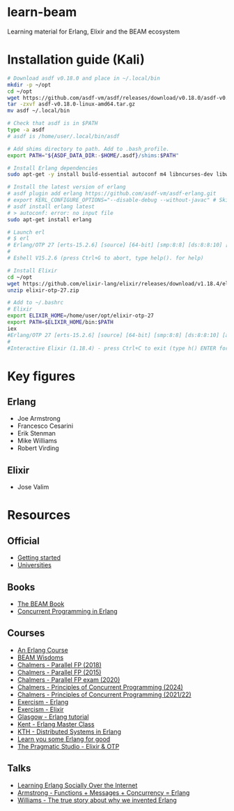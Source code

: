 # learn-beam
Learning material for Erlang, Elixir and the BEAM ecosystem


# Installation guide (Kali)
```bash
# Download asdf v0.18.0 and place in ~/.local/bin
mkdir -p ~/opt
cd ~/opt
wget https://github.com/asdf-vm/asdf/releases/download/v0.18.0/asdf-v0.18.0-linux-amd64.tar.gz
tar -zxvf asdf-v0.18.0-linux-amd64.tar.gz
mv asdf ~/.local/bin

# Check that asdf is in $PATH
type -a asdf 
# asdf is /home/user/.local/bin/asdf

# Add shims directory to path. Add to .bash_profile.
export PATH="${ASDF_DATA_DIR:-$HOME/.asdf}/shims:$PATH"

# Install Erlang dependencies
sudo apt-get -y install build-essential autoconf m4 libncurses-dev libwxgtk3.2-dev libwxgtk-webview3.2-dev libgl1-mesa-dev libglu1-mesa-dev libpng-dev libssh-dev unixodbc-dev xsltproc fop libxml2-utils

# Install the latest version of erlang
# asdf plugin add erlang https://github.com/asdf-vm/asdf-erlang.git
# export KERL_CONFIGURE_OPTIONS="--disable-debug --without-javac" # Skip Java dependency
# asdf install erlang latest
# > autoconf: error: no input file
sudo apt-get install erlang

# Launch erl
# $ erl
# Erlang/OTP 27 [erts-15.2.6] [source] [64-bit] [smp:8:8] [ds:8:8:10] [async-threads:1] [jit:ns]
#
# Eshell V15.2.6 (press Ctrl+G to abort, type help(). for help)

# Install Elixir
cd ~/opt
wget https://github.com/elixir-lang/elixir/releases/download/v1.18.4/elixir-otp-27.zip
unzip elixir-otp-27.zip

# Add to ~/.bashrc
# Elixir
export ELIXIR_HOME=/home/user/opt/elixir-otp-27
export PATH=$ELIXIR_HOME/bin:$PATH
iex
#Erlang/OTP 27 [erts-15.2.6] [source] [64-bit] [smp:8:8] [ds:8:8:10] [async-threads:1] [jit:ns]
#
#Interactive Elixir (1.18.4) - press Ctrl+C to exit (type h() ENTER for help)
```

# Key figures

## Erlang
* Joe Armstrong
* Francesco Cesarini
* Erik Stenman
* Mike Williams
* Robert Virding

## Elixir
* Jose Valim

# Resources

## Official
* [Getting started](https://www.erlang.org/faq/getting_started)
* [Universities](https://www.erlang.org/faq/introduction#universities)

## Books
* [The BEAM Book](https://blog.stenmans.org/theBeamBook/)
* [Concurrent Programming in Erlang](https://erlang.org/download/erlang-book-part1.pdf)
  
## Courses
* [An Erlang Course](https://erlang.org/course/course.html)
* [BEAM Wisdoms](https://beam-wisdoms.clau.se/start.html)
* [Chalmers - Parallel FP (2018)](https://www.cse.chalmers.se/edu/course.2018/DAT280_Parallel_Functional_Programming/lectures.html)
* [Chalmers - Parallel FP (2015)](https://www.cse.chalmers.se/edu/year/2015/course/DAT280_Parallel_Functional_Programming/)
* [Chalmers - Parallel FP exam (2020)](https://www.chalmerstenta.nu/tenta/DAT280__-__Parallell__funktionell__programmering/20200820i.pdf)
* [Chalmers - Principles of Concurrent Programming (2024)](https://www.cse.chalmers.se/edu/year/2024/course/TDA384_LP1/)
* [Chalmers - Principles of Concurrent Programming (2021/22)](https://www.cse.chalmers.se/edu/course.2021/TDA384_LP1/)
* [Exercism - Erlang](https://exercism.org/tracks/erlang)
* [Exercism - Elixir](https://exercism.org/tracks/elixir)
* [Glasgow - Erlang tutorial](https://www.dcs.gla.ac.uk/~amirg/tutorial/erlang/)
* [Kent - Erlang Master Class](https://www.youtube.com/playlist?list=PLoJC20gNfC2hnIUbQtA79kHxL8-iw_I2w)
* [KTH - Distributed Systems in Erlang](https://people.kth.se/~johanmon/dse.html)
* [Learn you some Erlang for good](https://learnyousomeerlang.com/content)
* [The Pragmatic Studio - Elixir & OTP](https://pragmaticstudio.com/courses/elixir)

## Talks
* [Learning Erlang Socially Over the Internet](https://www.cs.kent.ac.uk/people/staff/sjt/TFPIE2017/TFPIE_2017/Slides/Adams.pdf)
* [Armstrong - Functions + Messages + Concurrency = Erlang](https://www.erlang-factory.com/upload/presentations/45/keynote_joearmstrong.pdf)
* [Williams - The true story about why we invented Erlang](https://www.erlang-factory.com/upload/presentations/416/MikeWilliams.pdf)
